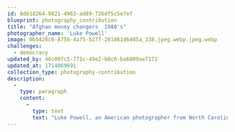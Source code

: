 ```yaml
---
id: 8db18264-9821-4963-ad89-726df5c5e7ef
blueprint: photography_contribution
title: "Afghan money changers  1980's"
photographer_name: 'Luke Powell'
image: 0b5426c6-8756-4a75-b27f-281861d64d5a_338.jpeg.webp.jpeg.webp
challenges:
  - democracy
updated_by: 46c097c5-771c-49e2-b8c6-ba6009ae7172
updated_at: 1714069691
collection_type: photography-contribution
description:
  -
    type: paragraph
    content:
      -
        type: text
        text: "Luke Powell, an American photographer from North Carolina, spent six years photographing in the Fertile Cresent, from the late 1970's to the early 1980's. He was one of the few image-makers who made his own dye-transfer prints, which he exhibited widely across the planet. "
---
```

